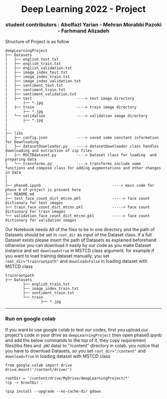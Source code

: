 <h1 align="center">Deep Learning 2022 - Project </h1>
<h3 align="center">student contributors : Abolfazl Yarian - Mehran Morabbi Pazoki - Farhmand Alizadeh </h3>

Structure of Project is as follow 
```
deepLearningProject
├── Datasets
|   ├── english_test.txt
|   ├── english_train.txt
|   ├── english_validation.txt
|   ├── image_index_test.txt
|   ├── image_index_train.txt
|   ├── image_index_validation.txt
|   ├── sentiment_test.txt
|   ├── sentiment_train.txt
|   ├── sentiment_validation.txt
|   ├── test                    ----> test image directory
|       ├── *.jpg
|   ├── train                   ----> train image directory  
|       ├── *.jpg
|   └── validation              ----> validation image directory
|       ├── *.jpg
|
|
├── libs
│   ├── config.json             ----> saved some constant information for Downloading
│   ├── datasetDownloader.py    ----> datasetDownloader class handles downloading and extraction of zip files
│   ├── MSCTDdataset.py         ----> Dataset class for loading  and preparing data 
│   └── transforms.py           ----> transforms include some functions and compose class for adding augmentations and other changes in data
|
|
├── phase0.ipynb                                ----> main code for phase 0 of project is present here
├── README.md
├── test_face_count_dict_mtcnn.pkl              -----> face count dictionary for test images 
├── train_face_count_dict_mtcnn.pkl             -----> face count dictionary for train images 
└── validation_face_count_dict_mtcnn.pkl        -----> face count dictionary for validation images 
```       
Our Notebook needs All of the files to be in one directory and the path of Datasets should be set in `root_dir` as input of the Dataset class.
if a full Dataset exists please insert the path of Datasets as explained beforehand otherwise you can download it easily by our code as you make Dataset instance and set `download=true` in MSTCD class argument.
for example if you want to load training dataset manually, you set `root_dir="trainrootpath"` and `download=False` in loading dataset with MSTCD class
```
trainrootpath
├── Datasets
        ├── english_train.txt
        ├── image_index_train.txt
        ├── sentiment_train.txt
        └── train
                ├── *.jpg
```
--------------------
### Run on google colab
If you want to use google colab to test our codes, first you upload our project's code in your drive as `deepLearningProject` then open phase0.ipynb and add the below commands to the top of it. they copy requirement files(libs files and .pkl data) to "/content" directory in colab. you notice that you have to download Datasets, so you set `root_dir="/content"` and `download=True` in loading dataset with MSTCD class
```
from google.colab import drive
drive.mount('/content/drive/')

rootDir = '/content/drive/MyDrive/deepLearningProject/*'
!cp -r $rootDir .

!pip install --upgrade --no-cache-dir gdown 
```       

